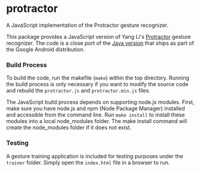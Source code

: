 # protractor
A JavaScript implementation of the Protractor gesture recognizer.

This package provides a JavaScript version of Yang Li's [Protractor](http://yangl.org/pdf/protractor-chi2010.pdf) gesture recognizer. The code is a close port of the [Java version](https://android.googlesource.com/platform/frameworks/base/+/master/core/java/android/gesture) that ships as part of the Google Android distribution.

### Build Process

To build the code, run the makefile (`make`) within the top directory. Running
the build process is only necessary if you want to modify the source code and
rebuild the `protractor.js` and `protractor.min.js` files.

The JavaScript build process depends on supporting node.js modules. First,
make sure you have node.js and npm (Node Package Manager) installed and
accessible from the command line. Run `make install` to install these modules
into a local node_modules folder. The make install command will create the
node_modules folder if it does not exist.

### Testing

A gesture training application is included for testing purposes under the `trainer` folder. Simply open the `index.html` file in a browser to run.
